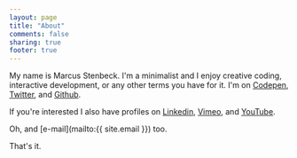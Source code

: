 ```yaml
---
layout: page
title: "About"
comments: false
sharing: true
footer: true
---
```


My name is Marcus Stenbeck. I'm a minimalist and I enjoy creative coding, interactive development, or any other terms you have for it. I'm on [Codepen](http://codepen.io/marcusstenbeck/), [Twitter](https://twitter.com/marcusstenbeck), and [Github](https://github.com/marcusstenbeck).

If you're interested I also have profiles on [Linkedin](https://www.linkedin.com/in/mstenbeck), [Vimeo](https://vimeo.com/marcusstenbeck), and [YouTube](https://www.youtube.com/marcusstenbeck).

Oh, and [e-mail](mailto:{{ site.email }}) too.

That's it.
